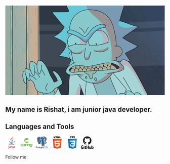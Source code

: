[![Header](https://github.com/rishatmuhamedshin/rishatmuhamedshin/blob/main/assest/6184e9fd60cce871-.gif)](https://vk.com/rishat420)

## My name is Rishat, i am junior java developer.

## Languages and Tools
<!-- https://github.com/devicons/devicon/tree/master/icons -->
<div>
    <img src="https://github.com/devicons/devicon/blob/master/icons/java/java-original-wordmark.svg" title="html" alt="html" width="40" height="40"/>&nbsp;
    <img src="https://github.com/devicons/devicon/blob/master/icons/spring/spring-original-wordmark.svg" title="html" alt="html" width="40" height="40"/>&nbsp;
    <img src="https://github.com/devicons/devicon/blob/master/icons/postgresql/postgresql-original-wordmark.svg" title="html" alt="html" width="40" height="40"/>&nbsp;
    <img src="https://github.com/devicons/devicon/blob/master/icons/html5/html5-original-wordmark.svg" title="html" alt="html" width="40" height="40"/>&nbsp;
    <img src="https://github.com/devicons/devicon/blob/master/icons/css3/css3-original-wordmark.svg" title="html" alt="html" width="40" height="40"/>&nbsp;
    <img src="https://github.com/devicons/devicon/blob/master/icons/github/github-original-wordmark.svg" title="html" alt="html" width="40" height="40"/>&nbsp;
</div>


Follow me

